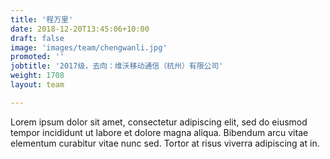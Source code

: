 ```yaml
---
title: '程万里'
date: 2018-12-20T13:45:06+10:00
draft: false
image: 'images/team/chengwanli.jpg'
promoted: ''
jobtitle: '2017级，去向：维沃移动通信（杭州）有限公司'
weight: 1708
layout: team

---
```


Lorem ipsum dolor sit amet, consectetur adipiscing elit, sed do eiusmod tempor incididunt ut labore et dolore magna aliqua. Bibendum arcu vitae elementum curabitur vitae nunc sed. Tortor at risus viverra adipiscing at in.

